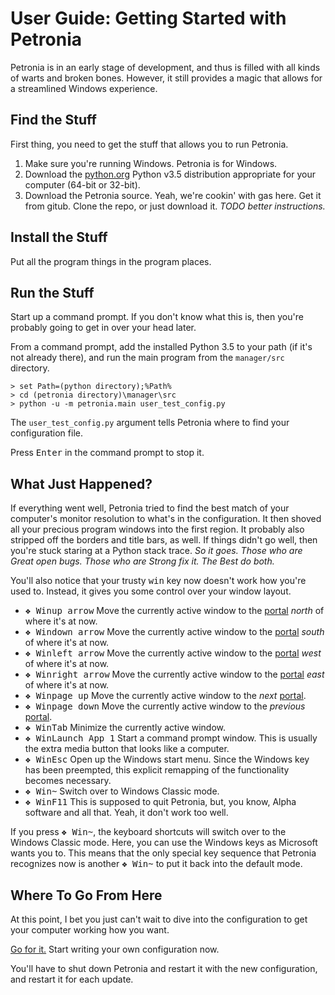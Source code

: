 # User Guide: Getting Started with Petronia

Petronia is in an early stage of development, and thus is filled with all
kinds of warts and broken bones.  However, it still provides a magic that
allows for a streamlined Windows experience.


## Find the Stuff

First thing, you need to get the stuff that allows you to run Petronia.

1. Make sure you're running Windows.  Petronia is for Windows.
2. Download the [python.org](https://python.org) Python v3.5 distribution
    appropriate for your computer (64-bit or 32-bit).
3. Download the Petronia source.  Yeah, we're cookin' with gas here.
    Get it from gitub.  Clone the repo, or just download it.
    *TODO better instructions.*


## Install the Stuff

Put all the program things in the program places.


## Run the Stuff

Start up a command prompt.  If you don't know what this is, then you're
probably going to get in over your head later.

From a command prompt, add the installed Python 3.5 to your path (if it's not
already there), and run the main program from the `manager/src` directory.
 
```(cmd)
> set Path=(python directory);%Path%
> cd (petronia directory)\manager\src
> python -u -m petronia.main user_test_config.py
```

The `user_test_config.py` argument tells Petronia where to find your
configuration file.

Press <kbd>Enter</kbd> in the command prompt to stop it.


## What Just Happened?

If everything went well, Petronia tried to find the best match of your
computer's monitor resolution to what's in the configuration.  It then
shoved all your precious program windows into the first region.  It probably
also stripped off the borders and title bars, as well.  If things didn't
go well, then you're stuck staring at a Python stack trace.  *So it goes.
Those who are Great open bugs.  Those who are Strong fix it.   The Best do
both.*

You'll also notice that your trusty <kbd>win</kbd> key now doesn't work how
you're used to.  Instead, it gives you some control over your window layout. 

 * <kbd>&#x2756; Win</kbd><kbd>up arrow</kbd> Move the currently active window to
    the [portal](#Portal) *north* of where it's at now.
 * <kbd>&#x2756; Win</kbd><kbd>down arrow</kbd> Move the currently active window to
    the [portal](#Portal) *south* of where it's at now.
 * <kbd>&#x2756; Win</kbd><kbd>left arrow</kbd> Move the currently active window to
    the [portal](#Portal) *west* of where it's at now.
 * <kbd>&#x2756; Win</kbd><kbd>right arrow</kbd> Move the currently active window to
    the [portal](#Portal) *east* of where it's at now.
 * <kbd>&#x2756; Win</kbd><kbd>page up</kbd> Move the currently active window to
    the *next* [portal](#Portal).
 * <kbd>&#x2756; Win</kbd><kbd>page down</kbd> Move the currently active window to
    the *previous* [portal](#Portal).
 * <kbd>&#x2756; Win</kbd><kbd>Tab</kbd> Minimize the currently active window. 
 * <kbd>&#x2756; Win</kbd><kbd>Launch App 1</kbd> Start a command prompt window.
    This is usually the extra media button that looks like a computer.
 * <kbd>&#x2756; Win</kbd><kbd>Esc</kbd> Open up the Windows start menu.  Since the
    Windows key has been preempted, this explicit remapping of the
    functionality becomes necessary.
 * <kbd>&#x2756; Win</kbd><kbd>~</kbd> Switch over to Windows Classic mode.
 * <kbd>&#x2756; Win</kbd><kbd>F11</kbd> This is supposed to quit Petronia, but, you
    know, Alpha software and all that.  Yeah, it don't work too well.

If you press <kbd>&#x2756; Win</kbd><kbd>~</kbd>, the keyboard shortcuts will
switch over to the Windows Classic mode.  Here, you can use the Windows keys
as Microsoft wants you to.  This means that the only special key sequence that
Petronia recognizes now is another <kbd>&#x2756; Win</kbd><kbd>~</kbd> to put it back
into the default mode.


## Where To Go From Here

At this point, I bet you just can't wait to dive into the configuration to
get your computer working how you want.

[Go for it.](user-configuration.md)  Start writing your own configuration
now.

You'll have to shut down Petronia and restart it with the new configuration,
and restart it for each update.
